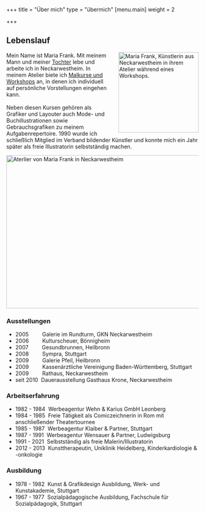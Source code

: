 +++
title = "Über mich"
type = "übermich"
[menu.main]
weight = 2

+++
## Lebenslauf
<p>
<img src="/images/about.jpg" alt="Maria Frank, Künstlerin aus Neckarwestheim in ihrem Atelier während eines Workshops." style="float:right; width:auto; height:210px; margin-left:20px;">


Mein Name ist Maria Frank. Mit meinem Mann und meiner <a href="https://www.kunstmitgraphit.de" title="Weiterleitung zu der externen Website KunstMitGraphit von Sabrina Frank">Tochter</a> lebe und arbeite ich in Neckarwestheim. In meinem Atelier biete ich <a href="https://www.lesarts-mariafrank.de/service/workshops/" title="Weiterleitung zu den Angeboten &ldquo;Malkurse und Workshops&rdquo; dieser Website">Malkurse und Workshops</a> an, in denen ich individuell auf persönliche Vorstellungen eingehen kann.
<br>
<br>
Neben diesen Kursen gehören als Grafiker und Layouter auch Mode- und Buchillustrationen sowie Gebrauchsgrafiken zu meinem Aufgabenrepertoire. 1990 wurde ich schließlich Mitglied im Verband bildender Künstler und konnte mich ein Jahr später als freie Illustratorin selbstständig machen.
</p>

<p>
<img src="/images/contact.jpg" alt="Aterlier von Maria Frank in Neckarwestheim" width="1000" height="400">
</p>

### Ausstellungen

* 2005 &nbsp;&nbsp;&nbsp;&nbsp;&nbsp;&nbsp;&nbsp; Galerie im Rundturm, GKN Neckarwestheim
* 2006 &nbsp;&nbsp;&nbsp;&nbsp;&nbsp;&nbsp;&nbsp; Kulturscheuer, Bönnigheim
* 2007 &nbsp;&nbsp;&nbsp;&nbsp;&nbsp;&nbsp;&nbsp; Gesundbrunnen, Heilbronn
* 2008 &nbsp;&nbsp;&nbsp;&nbsp;&nbsp;&nbsp;&nbsp; Sympra, Stuttgart
* 2009 &nbsp;&nbsp;&nbsp;&nbsp;&nbsp;&nbsp;&nbsp; Galerie Pfeil, Heilbronn
* 2009 &nbsp;&nbsp;&nbsp;&nbsp;&nbsp;&nbsp;&nbsp; Kassenärztliche Vereinigung Baden-Württemberg, Stuttgart
* 2009 &nbsp;&nbsp;&nbsp;&nbsp;&nbsp;&nbsp;&nbsp; Rathaus, Neckarwestheim
* seit 2010 &nbsp;Dauerausstellung Gasthaus Krone, Neckarwestheim

### Arbeitserfahrung

* 1982 - 1984 &nbsp;Werbeagentur Wehn & Karius GmbH Leonberg
* 1984 - 1985 &nbsp;Freie Tätigkeit als Comiczeichnerin in Rom mit anschließender Theatertournee
* 1985 - 1987 &nbsp;Werbeagentur Klaiber & Partner, Stuttgart
* 1987 - 1991 &nbsp;Werbeagentur Wensauer & Partner, Ludwigsburg
* 1991 - 2021 &nbsp;Selbstständig als freie Malerin/Illustratorin
* 2012 - 2013 &nbsp;Kunsttherapeutin, Uniklinik Heidelberg, Kinderkardiologie & -onkologie

### Ausbildung

* 1978 - 1982 &nbsp;Kunst & Grafikdesign Ausbildung, Werk- und Kunstakademie, Stuttgart
* 1967 - 1977 &nbsp;Sozialpädagogische Ausbildung, Fachschule für Sozialpädagogik, Stuttgart
